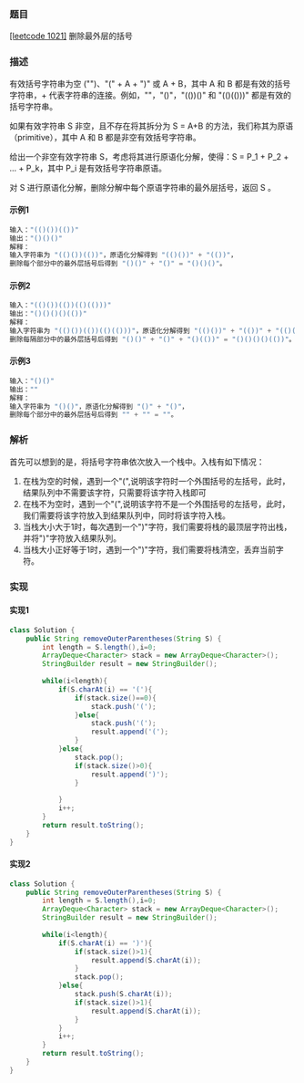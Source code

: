 ### 题目

[[leetcode 1021]](https://leetcode-cn.com/problems/remove-outermost-parentheses/comments/) 删除最外层的括号

### 描述

有效括号字符串为空 ("")、"(" + A + ")" 或 A + B，其中 A 和 B 都是有效的括号字符串，+ 代表字符串的连接。例如，""，"()"，"(())()" 和 "(()(()))" 都是有效的括号字符串。

如果有效字符串 S 非空，且不存在将其拆分为 S = A+B 的方法，我们称其为原语（primitive），其中 A 和 B 都是非空有效括号字符串。

给出一个非空有效字符串 S，考虑将其进行原语化分解，使得：S = P_1 + P_2 + ... + P_k，其中 P_i 是有效括号字符串原语。

对 S 进行原语化分解，删除分解中每个原语字符串的最外层括号，返回 S 。

#### 示例1

```java
输入："(()())(())"
输出："()()()"
解释：
输入字符串为 "(()())(())"，原语化分解得到 "(()())" + "(())"，
删除每个部分中的最外层括号后得到 "()()" + "()" = "()()()"。
```

#### 示例2

```java
输入："(()())(())(()(()))"
输出："()()()()(())"
解释：
输入字符串为 "(()())(())(()(()))"，原语化分解得到 "(()())" + "(())" + "(()(()))"，
删除每隔部分中的最外层括号后得到 "()()" + "()" + "()(())" = "()()()()(())"。
```
#### 示例3

```java
输入："()()"
输出：""
解释：
输入字符串为 "()()"，原语化分解得到 "()" + "()"，
删除每个部分中的最外层括号后得到 "" + "" = ""。

```

### 解析

首先可以想到的是，将括号字符串依次放入一个栈中。入栈有如下情况：

1. 在栈为空的时候，遇到一个"(",说明该字符时一个外围括号的左括号，此时，结果队列中不需要该字符，只需要将该字符入栈即可
2. 在栈不为空时，遇到一个"(",说明该字符不是一个外围括号的左括号，此时，我们需要将该字符放入到结果队列中，同时将该字符入栈。
3. 当栈大小大于1时，每次遇到一个")"字符，我们需要将栈的最顶层字符出栈，并将")"字符放入结果队列。
4. 当栈大小正好等于1时，遇到一个")"字符，我们需要将栈清空，丢弃当前字符。




### 实现


#### 实现1
```java
class Solution {
    public String removeOuterParentheses(String S) {
        int length = S.length(),i=0;
        ArrayDeque<Character> stack = new ArrayDeque<Character>();
        StringBuilder result = new StringBuilder();
        
        while(i<length){
            if(S.charAt(i) == '('){
                if(stack.size()==0){
                    stack.push('(');
                }else{
                    stack.push('(');
                    result.append('(');
                }
            }else{
                stack.pop();
                if(stack.size()>0){
                    result.append(')');
                }
                
            }
            i++;
        }
        return result.toString();
    }
}
```
#### 实现2
```java
class Solution {
    public String removeOuterParentheses(String S) {
        int length = S.length(),i=0;
        ArrayDeque<Character> stack = new ArrayDeque<Character>();
        StringBuilder result = new StringBuilder();
        
        while(i<length){
            if(S.charAt(i) == ')'){
                if(stack.size()>1){
                    result.append(S.charAt(i));
                }
                stack.pop();
            }else{
                stack.push(S.charAt(i));
                if(stack.size()>1){
                    result.append(S.charAt(i));
                }
            }
            i++;
        }
        return result.toString();
    }
}
```
```
